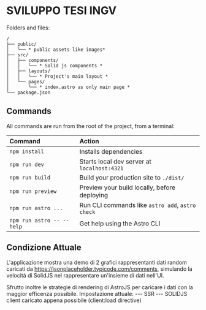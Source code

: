 # SVILUPPO TESI INGV


Folders and files:

```text
/
├── public/
│   └── * public assets like images*
├── src/
│   ├── components/
│   │   └── * Solid js components *
│   ├── layouts/
│   │   └── * Project's main layout *
│   └── pages/
│       └── * index.astro as only main page *
└── package.json
```

## Commands

All commands are run from the root of the project, from a terminal:

| Command                   | Action                                           |
| :------------------------ | :----------------------------------------------- |
| `npm install`             | Installs dependencies                            |
| `npm run dev`             | Starts local dev server at `localhost:4321`      |
| `npm run build`           | Build your production site to `./dist/`          |
| `npm run preview`         | Preview your build locally, before deploying     |
| `npm run astro ...`       | Run CLI commands like `astro add`, `astro check` |
| `npm run astro -- --help` | Get help using the Astro CLI                     |

## Condizione Attuale
L'applicazione mostra una demo di 2 grafici rappresentanti dati random caricati da https://jsonplaceholder.typicode.com/comments,
simulando la velocità di SolidJS nel rappresentare un'insieme di dati nell'UI.

Sfrutto inoltre le strategie di rendering di AstroJS per caricare i dati con la maggior efficenza possibile.
Impostazione attuale:
--- SSR
--- SOLIDJS client caricato appena possibile (client:load directive)
